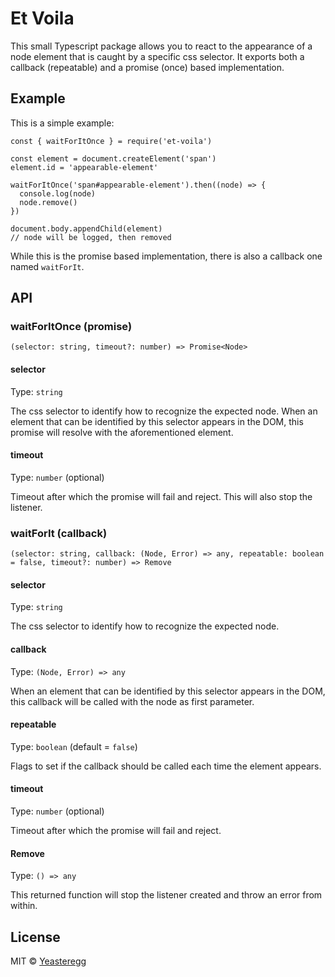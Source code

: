 # Et Voila

This small Typescript package allows you to react to the appearance of a node element that is caught by a specific css selector.
It exports both a callback (repeatable) and a promise (once) based implementation.

## Example

This is a simple example:

```
const { waitForItOnce } = require('et-voila')

const element = document.createElement('span')
element.id = 'appearable-element'

waitForItOnce('span#appearable-element').then((node) => {
  console.log(node)
  node.remove()
})

document.body.appendChild(element)
// node will be logged, then removed
```

While this is the promise based implementation, there is also a callback one named `waitForIt`.

## API

### waitForItOnce (promise)

`(selector: string, timeout?: number) => Promise<Node>`

#### selector

Type: `string`

The css selector to identify how to recognize the expected node. When an element that can be identified by this selector appears in the DOM, this promise will resolve with the aforementioned element.

#### timeout

Type: `number` (optional)

Timeout after which the promise will fail and reject. This will also stop the listener.

### waitForIt (callback)

`(selector: string, callback: (Node, Error) => any, repeatable: boolean = false, timeout?: number) => Remove`

#### selector

Type: `string`

The css selector to identify how to recognize the expected node.

#### callback

Type: `(Node, Error) => any`

When an element that can be identified by this selector appears in the DOM, this callback will be called with the node as first parameter.

#### repeatable

Type: `boolean` (default = `false`)

Flags to set if the callback should be called each time the element appears.

#### timeout

Type: `number` (optional)

Timeout after which the promise will fail and reject.

#### Remove

Type: `() => any`

This returned function will stop the listener created and throw an error from within.

## License

MIT © [Yeasteregg](https://yegg.it)
